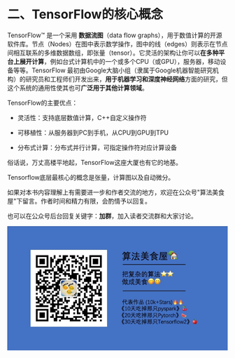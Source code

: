 # 二、TensorFlow的核心概念

TensorFlow™ 是一个采用 **数据流图**（data flow graphs），用于数值计算的开源软件库。节点（Nodes）在图中表示数学操作，图中的线（edges）则表示在节点间相互联系的多维数据数组，即张量（tensor）。它灵活的架构让你可以**在多种平台上展开计算**，例如台式计算机中的一个或多个CPU（或GPU），服务器，移动设备等等。TensorFlow 最初由Google大脑小组（隶属于Google机器智能研究机构）的研究员和工程师们开发出来，**用于机器学习和深度神经网络**方面的研究，但这个系统的通用性使其也可**广泛用于其他计算领域**。 


TensorFlow的主要优点：

* 灵活性：支持底层数值计算，C++自定义操作符

* 可移植性：从服务器到PC到手机，从CPU到GPU到TPU

* 分布式计算：分布式并行计算，可指定操作符对应计算设备


俗话说，万丈高楼平地起，TensorFlow这座大厦也有它的地基。

Tensorflow底层最核心的概念是张量，计算图以及自动微分。


如果对本书内容理解上有需要进一步和作者交流的地方，欢迎在公众号"算法美食屋"下留言。作者时间和精力有限，会酌情予以回复。

也可以在公众号后台回复关键字：**加群**，加入读者交流群和大家讨论。

![image.png](./data/算法美食屋二维码.jpg)
